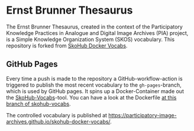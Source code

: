 # Ernst Brunner Thesaurus

The Ernst Brunner Thesaurus, created in the context of the Participatory Knowledge Practices in Analogue and Digital Image Archives (PIA) project, is a Simple Knowledge Organization System (SKOS) vocabulary. This repository is forked from [SkoHub Docker Vocabs](https://github.com/skohub-io/skohub-docker-vocabs). 

## GitHub Pages

Every time a push is made to the repository a GitHub-workflow-action is triggered to publish the most recent vocabulary to the `gh-pages`-branch, which is used by GitHub pages. It spins up a Docker-Container made out the [SkoHub-Vocabs](https://github.com/hbz/skohub-vocabs)-tool. You can have a look at the Dockerfile [at this branch of skohub-vocabs](https://github.com/skohub-io/skohub-vocabs/tree/docker-gh-pages).

The controlled vocabulary is published at https://participatory-image-archives.github.io/skohub-docker-vocabs/. 

